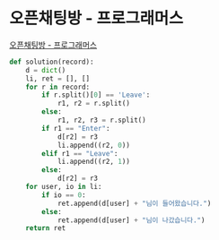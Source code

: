 # 오픈채팅방 - 프로그래머스

[오픈채팅방 - 프로그래머스](https://programmers.co.kr/learn/courses/30/lessons/42888)

```py
def solution(record):
    d = dict()
    li, ret = [], []
    for r in record:
        if r.split()[0] == 'Leave':
            r1, r2 = r.split()
        else:
            r1, r2, r3 = r.split()
        if r1 == "Enter":
            d[r2] = r3
            li.append((r2, 0))
        elif r1 == "Leave":
            li.append((r2, 1))
        else:
            d[r2] = r3
    for user, io in li:
        if io == 0:
            ret.append(d[user] + "님이 들어왔습니다.")
        else:
            ret.append(d[user] + "님이 나갔습니다.")
    return ret
```
